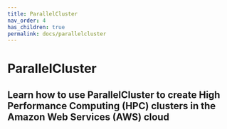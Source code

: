 ```yaml
---
title: ParallelCluster
nav_order: 4
has_children: true
permalink: docs/parallelcluster
---
```


# ParallelCluster
## Learn how to use ParallelCluster to create High Performance Computing (HPC) clusters in the Amazon Web Services (AWS) cloud


